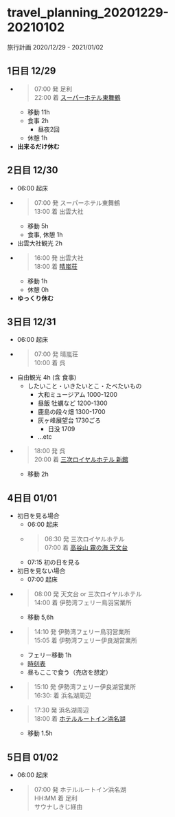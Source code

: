 # travel_planning_20201229-20210102
旅行計画 2020/12/29 - 2021/01/02

## 1日目 12/29

*   > 07:00 発 足利  
    > 22:00 着 [スーパーホテル東舞鶴](https://www.superhotel.co.jp/s_hotels/maizuru/)
    * 移動 11h
    * 食事 2h
        * 昼夜2回
    * 休憩 1h
* **出来るだけ休む**

## 2日目 12/30

* 06:00 起床
*   > 07:00 発 スーパーホテル東舞鶴  
    > 13:00 着 出雲大社
    * 移動 5h
    * 食事, 休憩 1h
* 出雲大社観光 2h
*   > 16:00 発 出雲大社  
    > 18:00 着 [晴嵐荘](https://www.seiranso.jp/)
    * 移動 1h
    * 休憩 0h
* **ゆっくり休む**

## 3日目 12/31

* 06:00 起床
*   > 07:00 発 晴嵐荘  
    > 10:00 着 呉
* 自由観光 4h (含 食事)
    * したいこと・いきたいとこ・たべたいもの
        * 大和ミュージアム 1000-1200
        * 昼飯 牡蠣など 1200-1300
        * 鹿島の段々畑 1300-1700
        * 灰ヶ峰展望台 1730ごろ
            * 日没 1709
        * ...etc
*   > 18:00 発 呉  
    > 20:00 着 [三次ロイヤルホテル 新館](https://breezbay-group.com/miyoshi-royal/)
    * 移動 2h

## 4日目 01/01

* 初日を見る場合
    * 06:00 起床
    *   > 06:30 発 三次ロイヤルホテル  
        > 07:00 着 [高谷山 霧の海 天文台](https://goo.gl/maps/RV6EANKQd8WXqTT3A)
    * 07:15 初の日を見る
* 初日を見ない場合
    * 07:00 起床
*   > 08:00 発 天文台 or 三次ロイヤルホテル  
    > 14:00 着 伊勢湾フェリー鳥羽営業所
    * 移動 5,6h
*   > 14:10 発 伊勢湾フェリー鳥羽営業所  
    > 15:05 着 伊勢湾フェリー伊良湖営業所
    * フェリー移動 1h
    * [時刻表](https://www.isewanferry.co.jp/publics/index/175/#block795-40)
    * 昼もここで食う（売店を想定）
*   > 15:10 発 伊勢湾フェリー伊良湖営業所  
    > 16:30: 着 浜名湖周辺
*   > 17:30 発 浜名湖周辺  
    > 18:00 着 [ホテルルートイン浜名湖](https://www.route-inn.co.jp/hotel_list/shizuoka/index_hotel_id_520/)
    * 移動 1.5h

## 5日目 01/02

* 06:00 起床
*   > 07:00 発 ホテルルートイン浜名湖  
    > HH:MM 着 足利  
    > サウナしきじ経由